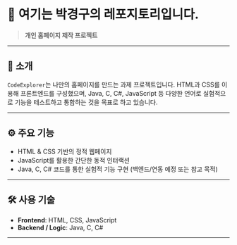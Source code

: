 # 🌟 여기는 박경구의 레포지토리입니다.

> **개인 홈페이지 제작 프로젝트**

---

## 📌 소개

`CodeExplorer`는 나만의 홈페이지를 만드는 과제 프로젝트입니다. HTML과 CSS를 이용해 프론트엔드를 구성했으며, Java, C, C#, JavaScript 등 다양한 언어로 실험적으로 기능을 테스트하고 통합하는 것을 목표로 하고 있습니다.

---

## ⚙️ 주요 기능

- HTML & CSS 기반의 정적 웹페이지
- JavaScript를 활용한 간단한 동적 인터랙션
- Java, C, C# 코드를 통한 실험적 기능 구현 (백엔드/연동 예정 또는 참고 목적)

---

## 🛠️ 사용 기술

- **Frontend**: HTML, CSS, JavaScript  
- **Backend / Logic**: Java, C, C#

---
